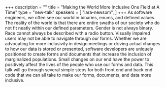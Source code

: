 +++
description = ""
title = "Making the World More Inclusive One Field at A Time"
type = "new-talk"
speakers = [
        "lara-newsom",
]
+++
As software engineers, we often see our world in binaries, enums, and defined values. The reality of the world is that there are entire swaths of our society who do not fit neatly within our defined parameters. Gender is not always binary. Race cannot always be described with a radio button. Visually impaired users may not be able to navigate through our forms. Whether we are advocating for more inclusivity in design meetings or driving actual changes to how our data is stored or presented, software developers are uniquely positioned to create forms and documents that increase the inclusion of marginalized populations. Small changes on our end have the power to positively affect the lives of the people who use our forms and data. This talk will go through several simple steps for both front end and back end code that we can all take to make our forms, documents, and data more inclusive.